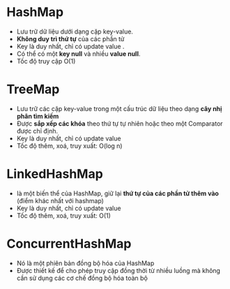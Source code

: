 # HashMap
* Lưu trữ dữ liệu dưới dạng cặp key-value.
* **Không duy trì thứ tự** của các phần tử 
* Key là duy nhất, chỉ có update value . 
* Có thể có một **key null** và nhiều **value null**.
* Tốc độ truy cập O(1)

# TreeMap
* Lưu trữ các cặp key-value trong một cấu trúc dữ liệu theo dạng **cây nhị phân tìm kiếm**
* Được **sắp xếp các khóa** theo thứ tự tự nhiên hoặc theo một Comparator được chỉ định.
* Key là duy nhất, chỉ có update value
* Tốc độ thêm, xoá, truy xuất: O(log n)

# LinkedHashMap 
* là một biến thể của HashMap, giữ lại **thứ tự của các phần tử thêm vào** (điểm khác nhất với hashmap)
* Key là duy nhất, chỉ có update value
* Tốc độ thêm, xoá, truy xuất: O(1)

# ConcurrentHashMap
* Nó là một phiên bản đồng bộ hóa của HashMap
* Được thiết kế để cho phép truy cập đồng thời từ nhiều luồng mà không cần sử dụng các cơ chế đồng bộ hóa toàn bộ